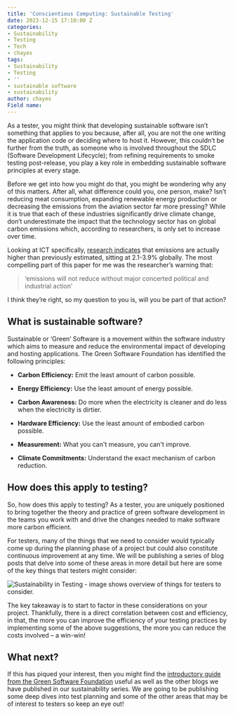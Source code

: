 ```yaml
---
title: 'Conscientious Computing: Sustainable Testing'
date: 2023-12-15 17:10:00 Z
categories:
- Sustainability
- Testing
- Tech
- chayes
tags:
- Sustainability
- Testing
- ''
- sustainable software
- sustainability
author: chayes
Field name: 
---
```


As a tester, you might think that developing sustainable software isn’t something that applies to you because, after all, you are not the one writing the application code or deciding where to host it. However, this couldn’t be further from the truth, as someone who is involved throughout the SDLC (Software Development Lifecycle); from refining requirements to smoke testing post-release, you play a key role in embedding sustainable software principles at every stage.

Before we get into how you might do that, you might be wondering why any of this matters. After all, what difference could you, one person, make? Isn’t reducing meat consumption, expanding renewable energy production or decreasing the emissions from the aviation sector far more pressing? While it is true that each of these industries significantly drive climate change, don’t underestimate the impact that the technology sector has on global carbon emissions which, according to researchers, is only set to increase over time.

Looking at ICT specifically, [research indicates](https://www.cell.com/patterns/pdfExtended/S2666-3899(21)00188-4) that emissions are actually higher than previously estimated, sitting at 2.1-3.9% globally. The most compelling part of this paper for me was the researcher’s warning that:

> ‘emissions will not reduce without major concerted political and industrial action’

I think they’re right, so my question to you is, will you be part of that action?

## What is sustainable software?

Sustainable or ‘Green’ Software is a movement within the software industry which aims to measure and reduce the environmental impact of developing and hosting applications. The Green Software Foundation has identified the following principles:

* **Carbon Efficiency:** Emit the least amount of carbon possible.

* **Energy Efficiency:** Use the least amount of energy possible.

* **Carbon Awareness:** Do more when the electricity is cleaner and do less when the electricity is dirtier.

* **Hardware Efficiency:** Use the least amount of embodied carbon possible.

* **Measurement:** What you can't measure, you can't improve.

* **Climate Commitments:** Understand the exact mechanism of carbon reduction.

## How does this apply to testing?

So, how does this apply to testing? As a tester, you are uniquely positioned to bring together the theory and practice of green software development in the teams you work with and drive the changes needed to make software more carbon efficient.

For testers, many of the things that we need to consider would typically come up during the planning phase of a project but could also constitute continuous improvement at any time. We will be publishing a series of blog posts that delve into some of these areas in more detail but here are some of the key things that testers might consider:

![Sustainability in Testing - image shows overview of things for testers to consider.](/uploads/Sustainability%20in%20Testing.png)

The key takeaway is to start to factor in these considerations on your project. Thankfully, there is a direct correlation between cost and efficiency, in that, the more you can improve the efficiency of your testing practices by implementing some of the above suggestions, the more you can reduce the costs involved – a win-win!

## What next?

If this has piqued your interest, then you might find the [introductory guide from the Green Software Foundation](https://learn.greensoftware.foundation/) useful as well as the other blogs we have published in our sustainability series. We are going to be publishing some deep dives into test planning and some of the other areas that may be of interest to testers so keep an eye out!
